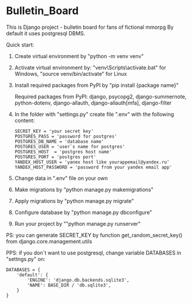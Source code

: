 # Bulletin_Board
This is Django project - bulletin board for fans of fictional mmorpg
By default it uses postgresql DBMS.

Quick start:
1. Create virtual environment by "python -m venv venv"

2. Activate virtual environment by: "venv\Scripts\activate.bat" for Windows, "source venv/bin/activate" for Linux

3. Install required packages from PyPI by "pip install {package name}"

    Required packages from PyPI: django, psycopg2, django-summernote, python-dotenv, django-allauth, django-allauth[mfa],  django-filter

4. In the folder with "settings.py" create file ".env" with the following content:
    ```
    SECRET_KEY = 'your secret key'
    POSTGRES_PASS = 'password for postgres'
    POSTGRES_DB_NAME = 'database name'
    POSTGRES_USER = 'user`s name for postgres'
    POSTGRES_HOST  = 'postgres host name'
    POSTGRES_PORT = 'postgres port'
    YANDEX_HOST_USER = 'yanex host like yourappemail@yandex.ru'
    YANDEX_HOST_PASSWORD = 'password from your yandex email app'
    ```

5. Change data in ".env" file on your own

5. Make migrations by "python manage.py makemigrations"

6. Apply migrations by "python manage.py migrate"

7. Configure database by "python manage.py dbconfigure"

8. Run your project by ""python manage.py runserver"

PS: you can generate SECRET_KEY by function get_random_secret_key() from django.core.management.utils

PPS: if you don`t want to use postgresql, change variable DATABASES in "settngs.py" on:

    DATABASES = {
        'default': {
            'ENGINE': 'django.db.backends.sqlite3',
            'NAME': BASE_DIR / 'db.sqlite3',
        }
    }